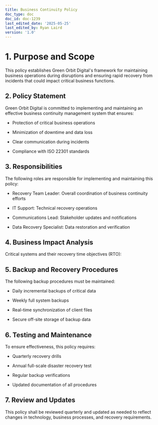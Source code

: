 ```yaml
---
title: Business Continuity Policy
doc_type: doc
doc_id: doc-1239
last_edited_date: '2025-05-25'
last_edited_by: Ryan Laird
version: '1.0'
---
```


# 1. Purpose and Scope

This policy establishes Green Orbit Digital's framework for maintaining business operations during disruptions and ensuring rapid recovery from incidents that could impact critical business functions.

## 2. Policy Statement

Green Orbit Digital is committed to implementing and maintaining an effective business continuity management system that ensures:

- Protection of critical business operations

- Minimization of downtime and data loss

- Clear communication during incidents

- Compliance with ISO 22301 standards

## 3. Responsibilities

The following roles are responsible for implementing and maintaining this policy:

- Recovery Team Leader: Overall coordination of business continuity efforts

- IT Support: Technical recovery operations

- Communications Lead: Stakeholder updates and notifications

- Data Recovery Specialist: Data restoration and verification

## 4. Business Impact Analysis

Critical systems and their recovery time objectives (RTO):

<!-- Unsupported block type: table -->

## 5. Backup and Recovery Procedures

The following backup procedures must be maintained:

- Daily incremental backups of critical data

- Weekly full system backups

- Real-time synchronization of client files

- Secure off-site storage of backup data

## 6. Testing and Maintenance

To ensure effectiveness, this policy requires:

- Quarterly recovery drills

- Annual full-scale disaster recovery test

- Regular backup verifications

- Updated documentation of all procedures

## 7. Review and Updates

This policy shall be reviewed quarterly and updated as needed to reflect changes in technology, business processes, and recovery requirements.
